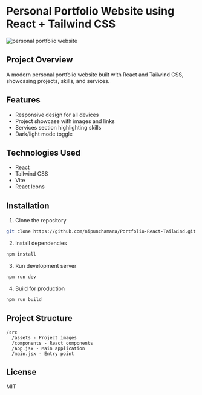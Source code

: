 # Personal Portfolio Website using React + Tailwind CSS

![personal portfolio website](https://github.com/user-attachments/assets/7751f7e8-76f1-4010-892c-525844d989cf)

## Project Overview
A modern personal portfolio website built with React and Tailwind CSS, showcasing projects, skills, and services.

## Features
- Responsive design for all devices
- Project showcase with images and links
- Services section highlighting skills
- Dark/light mode toggle

## Technologies Used
- React
- Tailwind CSS
- Vite
- React Icons

## Installation
1. Clone the repository
```bash
git clone https://github.com/nipunchamara/Portfolio-React-Tailwind.git
```
2. Install dependencies
```bash
npm install
```
3. Run development server
```bash
npm run dev
```
4. Build for production
```bash
npm run build
```

## Project Structure
```
/src
  /assets - Project images
  /components - React components
  /App.jsx - Main application
  /main.jsx - Entry point
```

## License
MIT